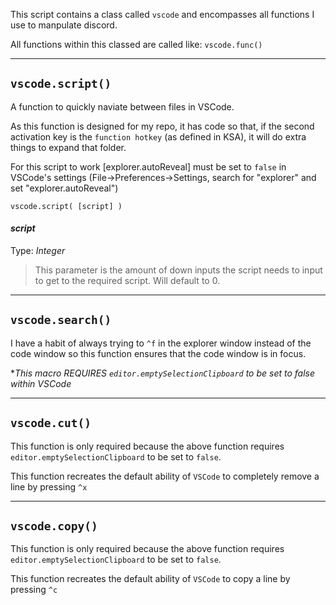 This script contains a class called `vscode` and encompasses all functions I use to manpulate discord.

All functions within this classed are called like: `vscode.func()`
***

## `vscode.script()`
A function to quickly naviate between files in VSCode.

As this function is designed for my repo, it has code so that, if the second activation key is the `function hotkey` (as defined in KSA), it will do extra things to expand that folder.

For this script to work [explorer.autoReveal] must be set to `false` in VSCode's settings (File->Preferences->Settings, search for "explorer" and set "explorer.autoReveal")
```
vscode.script( [script] )
```
#### *script*
Type: *Integer*
> This parameter is the amount of down inputs the script needs to input to get to the required script. Will default to 0.
***

## `vscode.search()`
I have a habit of always trying to `^f` in the explorer window instead of the code window so this function ensures that the code window is in focus.

**This macro REQUIRES `editor.emptySelectionClipboard` to be set to false within VSCode*
***

## `vscode.cut()`
This function is only required because the above function requires `editor.emptySelectionClipboard` to be set to `false`.

This function recreates the default ability of `VSCode` to completely remove a line by pressing `^x`
***

## `vscode.copy()`
This function is only required because the above function requires `editor.emptySelectionClipboard` to be set to `false`.

This function recreates the default ability of `VSCode` to copy a line by pressing `^c`